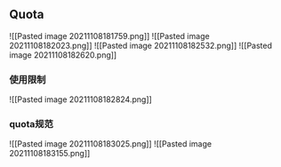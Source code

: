 ## Quota
![[Pasted image 20211108181759.png]]
![[Pasted image 20211108182023.png]]
![[Pasted image 20211108182532.png]]
![[Pasted image 20211108182620.png]]

### 使用限制
![[Pasted image 20211108182824.png]]

### quota规范
![[Pasted image 20211108183025.png]]
![[Pasted image 20211108183155.png]]
